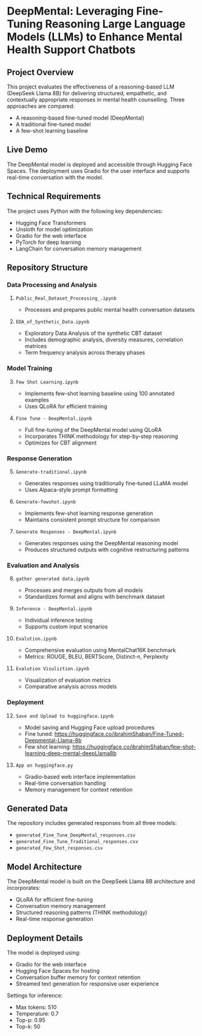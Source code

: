 # DeepMental: Leveraging Fine-Tuning Reasoning Large Language Models (LLMs) to Enhance Mental Health Support Chatbots

## Project Overview

This project evaluates the effectiveness of a reasoning-based LLM (DeepSeek Llama 8B) for delivering structured, empathetic, and contextually appropriate responses in mental health counselling. Three approaches are compared:
- A reasoning-based fine-tuned model (DeepMental)
- A traditional fine-tuned model
- A few-shot learning baseline

## Live Demo

The DeepMental model is deployed and accessible through Hugging Face Spaces. The deployment uses Gradio for the user interface and supports real-time conversation with the model.

## Technical Requirements

The project uses Python with the following key dependencies:
- Hugging Face Transformers
- Unsloth for model optimization
- Gradio for the web interface
- PyTorch for deep learning
- LangChain for conversation memory management

## Repository Structure

### Data Processing and Analysis
1. `Public_Real_Dataset_Processing_.ipynb`
   - Processes and prepares public mental health conversation datasets

2. `EDA_of_Synthetic_Data.ipynb`
   - Exploratory Data Analysis of the synthetic CBT dataset
   - Includes demographic analysis, diversity measures, correlation matrices
   - Term frequency analysis across therapy phases

### Model Training
3. `Few Shot Learning.ipynb`
   - Implements few-shot learning baseline using 100 annotated examples
   - Uses QLoRA for efficient training

4. `Fine Tune - DeepMental.ipynb`
   - Full fine-tuning of the DeepMental model using QLoRA
   - Incorporates THINK methodology for step-by-step reasoning
   - Optimizes for CBT alignment

### Response Generation
5. `Generate-traditional.ipynb`
   - Generates responses using traditionally fine-tuned LLaMA model
   - Uses Alpaca-style prompt formatting

6. `Generate-fewshot.ipynb`
   - Implements few-shot learning response generation
   - Maintains consistent prompt structure for comparison

7. `Generate Responses - DeepMental.ipynb`
   - Generates responses using the DeepMental reasoning model
   - Produces structured outputs with cognitive restructuring patterns

### Evaluation and Analysis
8. `gather generated data.ipynb`
   - Processes and merges outputs from all models
   - Standardizes format and aligns with benchmark dataset

9. `Inference - DeepMental.ipynb`
   - Individual inference testing
   - Supports custom input scenarios

10. `Evalution.ipynb`
    - Comprehensive evaluation using MentalChat16K benchmark
    - Metrics: ROUGE, BLEU, BERTScore, Distinct-n, Perplexity

11. `Evalution Visuliztion.ipynb`
    - Visualization of evaluation metrics
    - Comparative analysis across models

### Deployment
12. `Save and Upload to huggingface.ipynb`
    - Model saving and Hugging Face upload procedures
    - Fine tuned: https://huggingface.co/ibrahimShaban/Fine-Tuned-Deepmental-Llama-8b
    - Few shot learning: https://huggingface.co/ibrahimShaban/few-shot-learning-deep-mental-deepLlama8b

13. `App on huggingface.py`
    - Gradio-based web interface implementation
    - Real-time conversation handling
    - Memory management for context retention

## Generated Data
The repository includes generated responses from all three models:
- `generated_Fine_Tune_DeepMental_responses.csv`
- `generated_Fine_Tune_Traditional_responses.csv`
- `generated_Few_Shot_responses.csv`

## Model Architecture

The DeepMental model is built on the DeepSeek Llama 8B architecture and incorporates:
- QLoRA for efficient fine-tuning
- Conversation memory management
- Structured reasoning patterns (THINK methodology)
- Real-time response generation

## Deployment Details

The model is deployed using:
- Gradio for the web interface
- Hugging Face Spaces for hosting
- Conversation buffer memory for context retention
- Streamed text generation for responsive user experience

Settings for inference:
- Max tokens: 510
- Temperature: 0.7
- Top-p: 0.95
- Top-k: 50
